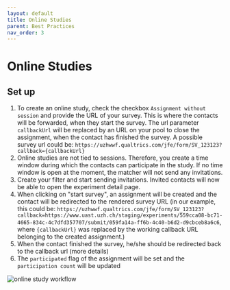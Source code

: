 ```yaml
---
layout: default
title: Online Studies
parent: Best Practices
nav_order: 3
---
```


# Online Studies

## Set up

1. To create an online study, check the checkbox `Assignment without session` and provide the URL of your survey. This is where the contacts will be forwarded, when they start the survey.
   The url parameter `callbackUrl` will be replaced by an URL on your pool to close the assignment, when the contact has finished the survey. A possible survey url could be: `https://uzhwwf.qualtrics.com/jfe/form/SV_123123?callback={callbackUrl}`
2. Online studies are not tied to sessions. Therefore, you create a time window during which the contacts can participate in the study. If no time window is open at the moment, the matcher will not send any invitations.
3. Create your filter and start sending invitations. Invited contacts will now be able to open the experiment detail page.
4. When clicking on "start survey", an assignment will be created and the contact will be redirected to the rendered survey URL (in our example, this could be: `https://uzhwwf.qualtrics.com/jfe/form/SV_123123?callback=https://www.uast.uzh.ch/staging/experiments/559cca08-bc71-4665-834c-4c7dfd357707/submit/059fa14a-ff6b-4c40-b6d2-d9cbceb8a6c6`, where `{callbackUrl}` was replaced by the working callback URL belonging to the created assignment.)
5. When the contact finished the survey, he/she should be redirected back to the callback url (more details)
6. The `participated` flag of the assignment will be set and the `participation count` will be updated

![online study workflow](../../images/online-studies.svg)
